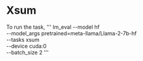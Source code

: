 # Xsum

To run the task,
'''
lm_eval --model hf \
    --model_args pretrained=meta-llama/Llama-2-7b-hf \
    --tasks xsum \
    --device cuda:0 \
    --batch_size 2
'''